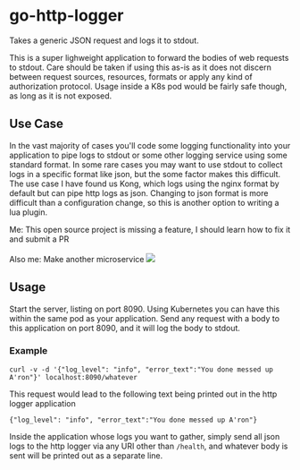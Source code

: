 # go-http-logger
Takes a generic JSON request and logs it to stdout. 

This is a super lighweight application to forward the bodies of web requests to stdout. Care should be taken if using this as-is as it does not discern between request sources, resources, formats or apply any kind of authorization protocol. Usage inside a K8s pod would be fairly safe though, as long as it is not exposed. 

## Use Case
In the vast majority of cases you'll code some logging functionality into your application to pipe logs to stdout or some other logging service using some standard format. In some rare cases you may want to use stdout to collect logs in a specific format like json, but the some factor makes this difficult. The use case I have found us Kong, which logs using the nginx format by default but can pipe http logs as json. Changing to json format is more difficult than a configuration change, so this is another option to writing a lua plugin. 

Me: This open source project is missing a feature, I should learn how to fix it and submit a PR<br/><br/>
Also me: Make another microservice
![](https://fsmedia.imgix.net/ff/19/fc/02/501c/4a8c/9fb5/0a93d3c05cb7.jpeg)
## Usage

Start the server, listing on port 8090. Using Kubernetes you can have this within the same pod as your application. Send any request with a body to this application on port 8090, and it will log the body to stdout. 

### Example

```
curl -v -d '{"log_level": "info", "error_text":"You done messed up A'ron"}' localhost:8090/whatever
```

This request would lead to the following text being printed out in the http logger application

```
{"log_level": "info", "error_text":"You done messed up A'ron"}
```

Inside the application whose logs you want to gather, simply send all json logs to the http logger via any URI other than `/health`, and whatever body is sent will be printed out as a separate line.
